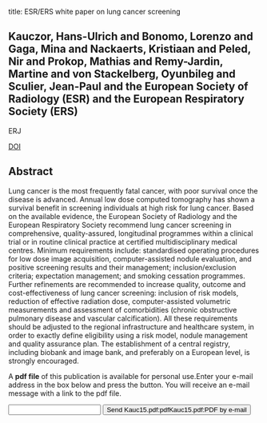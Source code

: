 title: ESR/ERS white paper on lung cancer screening

## Kauczor, Hans-Ulrich and Bonomo, Lorenzo and Gaga, Mina and Nackaerts, Kristiaan and Peled, Nir and Prokop, Mathias and Remy-Jardin, Martine and von Stackelberg, Oyunbileg and Sculier, Jean-Paul and the European Society of Radiology (ESR) and the European Respiratory Society (ERS)
ERJ

<a href="https://doi.org/10.1183/09031936.00033015">DOI</a>

## Abstract
Lung cancer is the most frequently fatal cancer, with poor survival once the disease is advanced. Annual low dose computed tomography has shown a survival benefit in screening individuals at high risk for lung cancer. Based on the available evidence, the European Society of Radiology and the European Respiratory Society recommend lung cancer screening in comprehensive, quality-assured, longitudinal programmes within a clinical trial or in routine clinical practice at certified multidisciplinary medical centres. Minimum requirements include: standardised operating procedures for low dose image acquisition, computer-assisted nodule evaluation, and positive screening results and their management; inclusion/exclusion criteria; expectation management; and smoking cessation programmes. Further refinements are recommended to increase quality, outcome and cost-effectiveness of lung cancer screening: inclusion of risk models, reduction of effective radiation dose, computer-assisted volumetric measurements and assessment of comorbidities (chronic obstructive pulmonary disease and vascular calcification). All these requirements should be adjusted to the regional infrastructure and healthcare system, in order to exactly define eligibility using a risk model, nodule management and quality assurance plan. The establishment of a central registry, including biobank and image bank, and preferably on a European level, is strongly encouraged.

A <b>pdf file</b> of this publication is available for personal use.Enter your e-mail address in the box below and press the button. You will receive an e-mail message with a link to the pdf file.
<form action="sender.php">  <input type="text" name="email">  <input type="submit" value="Send Kauc15.pdf:pdfKauc15.pdf:PDF by e-mail"></form>